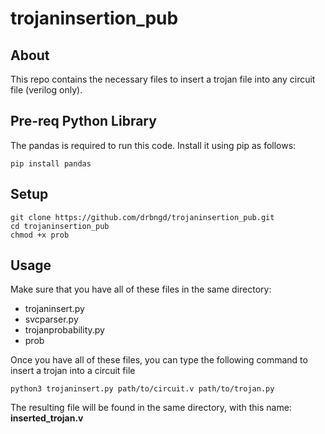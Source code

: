 # trojaninsertion_pub

## About
This repo contains the necessary files to insert a trojan file into any circuit file (verilog only).

## Pre-req Python Library
The pandas is required to run this code. Install it using pip as follows:
```
pip install pandas
```

## Setup
```
git clone https://github.com/drbngd/trojaninsertion_pub.git
cd trojaninsertion_pub
chmod +x prob
```

## Usage
Make sure that you have all of these files in the same directory:

- trojaninsert.py
- svcparser.py
- trojanprobability.py
- prob

Once you have all of these files, you can type the following command to insert a trojan into a circuit file
```
python3 trojaninsert.py path/to/circuit.v path/to/trojan.py
```
The resulting file will be found in the same directory, with this name: **inserted_trojan.v**
